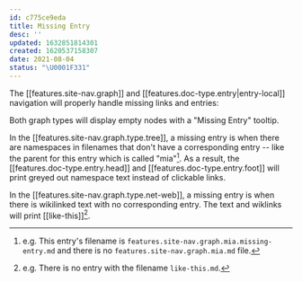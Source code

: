 ```yaml
---
id: c775ce9eda
title: Missing Entry
desc: ''
updated: 1632851814301
created: 1620537158307
date: 2021-08-04
status: "\U0001F331"
---
```

The [[features.site-nav.graph]] and [[features.doc-type.entry|entry-local]] navigation will properly handle missing links and entries:

Both graph types will display empty nodes with a "Missing Entry" tooltip.

In the [[features.site-nav.graph.type.tree]], a missing entry is when there are namespaces in filenames that don't have a corresponding entry -- like the parent for this entry which is called "mia"[^eg1]. As a result, the [[features.doc-type.entry.head]] and [[features.doc-type.entry.foot]] will print greyed out namespace text instead of clickable links.

In the [[features.site-nav.graph.type.net-web]], a missing entry is when there is wikilinked text with no corresponding entry. The text and wiklinks will print [[like-this]][^eg2].


[^eg1]: e.g. This entry's filename is `features.site-nav.graph.mia.missing-entry.md` and there is no `features.site-nav.graph.mia.md` file.

[^eg2]: e.g. There is no entry with the filename `like-this.md`.
